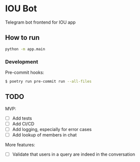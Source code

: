 # IOU Bot

Telegram bot frontend for IOU app

## How to run

```bash
python -m app.main
```


### Development

Pre-commit hooks:

```bash
$ poetry run pre-commit run --all-files
```

## TODO

MVP:

- [ ] Add tests
- [ ] Add CI/CD
- [ ] Add logging, especially for error cases
- [ ] Add lookup of members in chat

More features:

- [ ] Validate that users in a query are indeed in the conversation
